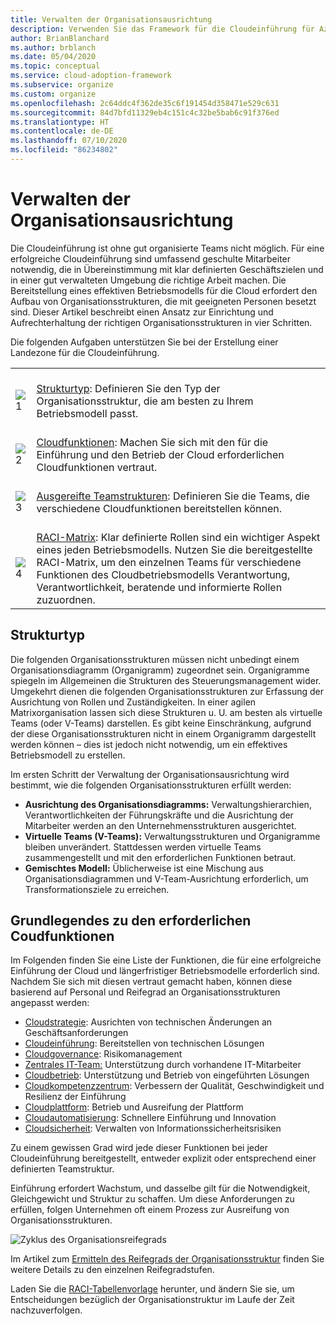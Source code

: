 ```yaml
---
title: Verwalten der Organisationsausrichtung
description: Verwenden Sie das Framework für die Cloudeinführung für Azure, um zu erfahren, wie Sie die Ausrichtung Ihrer Organisation einrichten und verwalten können.
author: BrianBlanchard
ms.author: brblanch
ms.date: 05/04/2020
ms.topic: conceptual
ms.service: cloud-adoption-framework
ms.subservice: organize
ms.custom: organize
ms.openlocfilehash: 2c64ddc4f362de35c6f191454d358471e529c631
ms.sourcegitcommit: 84d7bfd11329eb4c151c4c32be5bab6c91f376ed
ms.translationtype: HT
ms.contentlocale: de-DE
ms.lasthandoff: 07/10/2020
ms.locfileid: "86234802"
---
```

# <a name="manage-organizational-alignment"></a>Verwalten der Organisationsausrichtung

Die Cloudeinführung ist ohne gut organisierte Teams nicht möglich. Für eine erfolgreiche Cloudeinführung sind umfassend geschulte Mitarbeiter notwendig, die in Übereinstimmung mit klar definierten Geschäftszielen und in einer gut verwalteten Umgebung die richtige Arbeit machen. Die Bereitstellung eines effektiven Betriebsmodells für die Cloud erfordert den Aufbau von Organisationsstrukturen, die mit geeigneten Personen besetzt sind. Dieser Artikel beschreibt einen Ansatz zur Einrichtung und Aufrechterhaltung der richtigen Organisationsstrukturen in vier Schritten.

Die folgenden Aufgaben unterstützen Sie bei der Erstellung einer Landezone für die Cloudeinführung.

| | |
|---|---|
| <br> ![1](../_images/icons/1.png) | <br> [Strukturtyp](#structure-type): Definieren Sie den Typ der Organisationsstruktur, die am besten zu Ihrem Betriebsmodell passt.                                |
| <br> ![2](../_images/icons/2.png) | <br> [Cloudfunktionen](#understand-required-cloud-functions): Machen Sie sich mit den für die Einführung und den Betrieb der Cloud erforderlichen Cloudfunktionen vertraut.                                |
| <br> ![3](../_images/icons/3.png) | <br> [Ausgereifte Teamstrukturen](./organization-structures.md): Definieren Sie die Teams, die verschiedene Cloudfunktionen bereitstellen können.                                |
| <br> ![4](../_images/icons/4.png) | <br> [RACI-Matrix](./raci-alignment.md): Klar definierte Rollen sind ein wichtiger Aspekt eines jeden Betriebsmodells. Nutzen Sie die bereitgestellte RACI-Matrix, um den einzelnen Teams für verschiedene Funktionen des Cloudbetriebsmodells Verantwortung, Verantwortlichkeit, beratende und informierte Rollen zuzuordnen.                        |

## <a name="structure-type"></a>Strukturtyp

Die folgenden Organisationsstrukturen müssen nicht unbedingt einem Organisationsdiagramm (Organigramm) zugeordnet sein. Organigramme spiegeln im Allgemeinen die Strukturen des Steuerungsmanagement wider. Umgekehrt dienen die folgenden Organisationsstrukturen zur Erfassung der Ausrichtung von Rollen und Zuständigkeiten. In einer agilen Matrixorganisation lassen sich diese Strukturen u. U. am besten als virtuelle Teams (oder V-Teams) darstellen. Es gibt keine Einschränkung, aufgrund der diese Organisationsstrukturen nicht in einem Organigramm dargestellt werden können – dies ist jedoch nicht notwendig, um ein effektives Betriebsmodell zu erstellen.

Im ersten Schritt der Verwaltung der Organisationsausrichtung wird bestimmt, wie die folgenden Organisationsstrukturen erfüllt werden:

- **Ausrichtung des Organisationsdiagramms:** Verwaltungshierarchien, Verantwortlichkeiten der Führungskräfte und die Ausrichtung der Mitarbeiter werden an den Unternehmensstrukturen ausgerichtet.
- **Virtuelle Teams (V-Teams):** Verwaltungsstrukturen und Organigramme bleiben unverändert. Stattdessen werden virtuelle Teams zusammengestellt und mit den erforderlichen Funktionen betraut.
- **Gemischtes Modell:** Üblicherweise ist eine Mischung aus Organisationsdiagrammen und V-Team-Ausrichtung erforderlich, um Transformationsziele zu erreichen.

## <a name="understand-required-cloud-functions"></a>Grundlegendes zu den erforderlichen Coudfunktionen

Im Folgenden finden Sie eine Liste der Funktionen, die für eine erfolgreiche Einführung der Cloud und längerfristiger Betriebsmodelle erforderlich sind. Nachdem Sie sich mit diesen vertraut gemacht haben, können diese basierend auf Personal und Reifegrad an Organisationsstrukturen angepasst werden:

- [Cloudstrategie](./cloud-strategy.md): Ausrichten von technischen Änderungen an Geschäftsanforderungen
- [Cloudeinführung](./cloud-adoption.md): Bereitstellen von technischen Lösungen
- [Cloudgovernance](./cloud-governance.md): Risikomanagement
- [Zentrales IT-Team:](./central-it.md) Unterstützung durch vorhandene IT-Mitarbeiter
- [Cloudbetrieb](./cloud-operations.md): Unterstützung und Betrieb von eingeführten Lösungen
- [Cloudkompetenzzentrum](./cloud-center-of-excellence.md): Verbessern der Qualität, Geschwindigkeit und Resilienz der Einführung
- [Cloudplattform](./cloud-platform.md): Betrieb und Ausreifung der Plattform
- [Cloudautomatisierung](./cloud-automation.md): Schnellere Einführung und Innovation
- [Cloudsicherheit](./cloud-security.md): Verwalten von Informationssicherheitsrisiken

Zu einem gewissen Grad wird jede dieser Funktionen bei jeder Cloudeinführung bereitgestellt, entweder explizit oder entsprechend einer definierten Teamstruktur.

Einführung erfordert Wachstum, und dasselbe gilt für die Notwendigkeit, Gleichgewicht und Struktur zu schaffen. Um diese Anforderungen zu erfüllen, folgen Unternehmen oft einem Prozess zur Ausreifung von Organisationsstrukturen.

![Zyklus des Organisationsreifegrads](../_images/ready/org-ready-maturity.png)

Im Artikel zum [Ermitteln des Reifegrads der Organisationsstruktur](./organization-structures.md) finden Sie weitere Details zu den einzelnen Reifegradstufen.

Laden Sie die [RACI-Tabellenvorlage](https://archcenter.blob.core.windows.net/cdn/fusion/management/raci-template.xlsx) herunter, und ändern Sie sie, um Entscheidungen bezüglich der Organisationstruktur im Laufe der Zeit nachzuverfolgen.
